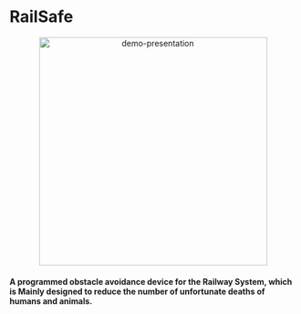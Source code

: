 # RailSafe

<p align="center">
  <img src="https://media-exp1.licdn.com/dms/image/C5122AQGXCr-kk3Kp0g/feedshare-shrink_8192/0/1562176979892?e=1646265600&v=beta&t=EWjN3k-bcfi1e9yEZjn_yP5wQPn2LWZ3Or_--qNKoo0"
      width="400" title="demo-presentation">
</p>

#### A programmed obstacle avoidance device for the Railway System, which is Mainly designed to reduce the number of unfortunate deaths of humans and animals.
